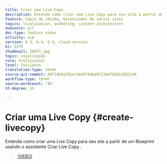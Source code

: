 ```yaml
---
title: Criar uma Live Copy
description: Entenda como criar uma Live Copy para seu site a partir de um Blueprint usando o assistente Criar Live Copy .
feature: Cópia de idioma, Gerenciador de vários sites
topics: localization, authoring, content-architecture
audience: all
doc-type: feature video
activity: use
version: 6.3, 6.4, 6.5, cloud-service
kt: 5375
thumbnail: 36677.jpg
topic: Localização
role: Profissional
level: Iniciante
translation-type: tm+mt
source-git-commit: d9714b9a291ec3ee5f3dba9723de72bb120d2149
workflow-type: tm+mt
source-wordcount: '55'
ht-degree: 1%

---
```



# Criar uma Live Copy {#create-livecopy}

Entenda como criar uma Live Copy para seu site a partir de um Blueprint usando o assistente Criar Live Copy .

>[!VIDEO](https://video.tv.adobe.com/v/36677?quality=12&learn=on)
